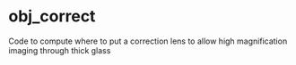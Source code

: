 # obj_correct
Code to compute where to put a correction lens to allow high magnification imaging through thick glass
